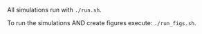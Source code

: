 All simulations run with `./run.sh`.

To run the simulations AND create figures execute: `./run_figs.sh`.